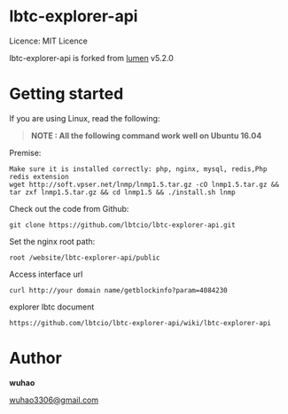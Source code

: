 lbtc-explorer-api
=====================================

Licence: MIT Licence

lbtc-explorer-api is forked from [lumen](https://github.com/laravel/lumen) v5.2.0




Getting started
===============

If you are using Linux, read the following:


> **NOTE :  All the following command work well on Ubuntu 16.04**

Premise:
```
Make sure it is installed correctly: php, nginx, mysql, redis,Php redis extension
wget http://soft.vpser.net/lnmp/lnmp1.5.tar.gz -cO lnmp1.5.tar.gz && tar zxf lnmp1.5.tar.gz && cd lnmp1.5 && ./install.sh lnmp
```

Check out the code from Github:
```
git clone https://github.com/lbtcio/lbtc-explorer-api.git
```
Set the nginx root path:
```
root /website/lbtc-explorer-api/public
```
Access interface url
```
curl http://your domain name/getblockinfo?param=4084230
```
explorer lbtc document
```
https://github.com/lbtcio/lbtc-explorer-api/wiki/lbtc-explorer-api
```

Author
===============
**wuhao**

wuhao3306@gmail.com
